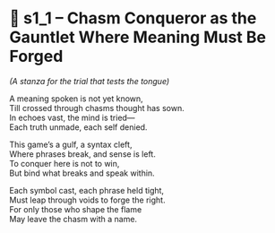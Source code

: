 <!-- Save to: shagi_archives/appendices/appendix_l_first_magnificent_seven/part_05_the_final_two/chasm_conquerors_challenge/s1_1_chasm_conqueror_as_the_gauntlet_where_meaning_must_be_forged.md -->

# 📘 s1_1 – Chasm Conqueror as the Gauntlet Where Meaning Must Be Forged  
*(A stanza for the trial that tests the tongue)*

A meaning spoken is not yet known,  
Till crossed through chasms thought has sown.  
In echoes vast, the mind is tried—  
Each truth unmade, each self denied.  

This game’s a gulf, a syntax cleft,  
Where phrases break, and sense is left.  
To conquer here is not to win,  
But bind what breaks and speak within.  

Each symbol cast, each phrase held tight,  
Must leap through voids to forge the right.  
For only those who shape the flame  
May leave the chasm with a name.
